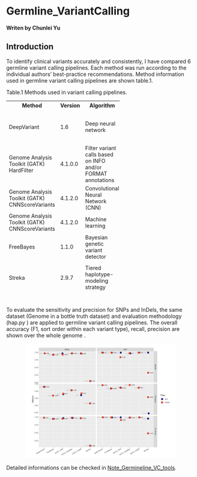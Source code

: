 #  Germline_VariantCalling

__Writen by Chunlei Yu__
<br>



## Introduction

To identify clinical variants accurately and consistently, I have compared 6 germline variant calling pipelines. Each method was run according to the individual authors’ best-practice recommendations. Method information used in germline variant calling pipelines are shown table.1.


Table.1 Methods used in variant calling pipelines.

<div class="table-responsive">
  <table style="width:60%"">
    <thead>
      <tr>
        <th>Method</th>
        <th>Version</th>
        <th>Algorithm</th>
        <th>References</th>
      </tr>
      <tr>
        <td>DeepVariant</td>
        <td>1.6</td>
        <td>Deep neural network</td>
        <td>Ryan Poplin, Pi-Chuan Chang. et al. (2018) A universal SNP and small-indel variant caller using deep neural networks. Nature Biotechnology, 36, 983–987. doi:10.1038/nbt.4235</td>
      </tr>
      <tr>
        <td>Genome Analysis Toolkit (GATK) HardFilter</td>
        <td>4.1.0.0</td>
        <td>Filter variant calls based on INFO and/or FORMAT annotations</td>
        <td>https://software.broadinstitute.org/gatk/</td>
      </tr>
      <tr>
        <td>Genome Analysis Toolkit (GATK) CNNScoreVariants</td>
        <td>4.1.2.0</td>
        <td>Convolutional Neural Network (CNN)</td>
        <td>https://software.broadinstitute.org/gatk/</td>
      </tr>
      <tr>
        <td>Genome Analysis Toolkit (GATK) CNNScoreVariants</td>
        <td>4.1.2.0</td>
        <td>Machine learning</td>
        <td>https://software.broadinstitute.org/gatk/</td>
      </tr>
      <tr>
        <td>FreeBayes</td>
        <td>1.1.0</td>
        <td>Bayesian genetic variant detector </td>
        <td>Erik Garrison, Gabor Marth. Haplotype-based variant detection from short-read sequencing. [arXiv:1207.3907] (http://arxiv.org/abs/1207.3907)</td>
      </tr>
      <tr>
        <td>Streka</td>
        <td>2.9.7</td>
        <td>Tiered haplotype-modeling strategy</td>
        <td>Kim, S., Scheffler, K. et al. (2018) Strelka2: fast and accurate calling of germline and somatic variants. Nature Methods, 15, 591-594. doi:10.1038/s41592-018-0051-x</td>
      </tr>      
    </thead>
    <tbody></tbody>
  </table>
</div>

<br>
To evaluate the sensitivity and precision for SNPs and InDels, the same dataset (Genome in a bottle truth dataset) and evaluation methodology (hap.py ) are applied to germline variant calling pipelines. The overall accuracy (F1, sort order within each variant type), recall, precision are shown over the whole genome .

<p align="center"><img src="images/performances.jpeg" alt="Performance" width="80%"></p>

Detailed informations can be checked in [Note_Germineline_VC_tools](Note_germline_VC_tools.pdf).
